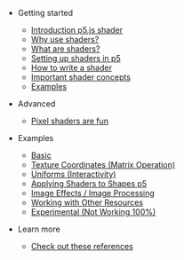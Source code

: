 * Getting started
    * [Introduction p5.js shader](/)
    * [Why use shaders?](./docs/why-use-shaders.md)
    * [What are shaders?](./docs/what-are-shaders.md)
    * [Setting up shaders in p5](./docs/setting-up-shaders-in-p5.md)
    * [How to write a shader](./docs/how-to-write-a-shader.md)
    * [Important shader concepts](./docs/important-concepts.md) 
    * [Examples](./docs/examples.md)

* Advanced
    * [Pixel shaders are fun](/) 
    
* Examples
   * [Basic](./docs/examples/basic.md)
   * [Texture Coordinates (Matrix Operation)](./docs/examples/texture_coordinates.md)
   * [Uniforms (Interactivity)](./docs/examples/interactivity.md)
   * [Applying Shaders to Shapes p5](./docs/examples/shaders_to_shapes.md)
   * [Image Effects / Image Processing](./docs/examples/image_effects.md)
   * [Working with Other Resources](./docs/examples/shadertoy.md)
   * [Experimental (Not Working 100%)](./docs/examples/experimental.md)

* Learn more
   * [Check out these references](./docs/examples/continue-learning.md)
